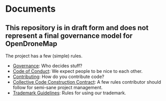 # Documents

## This repository is in draft form and does not represent a final governance model for OpenDroneMap

The project has a few (simple) rules.

* [Governance](https://github.com/OpenDroneMap/documents/blob/master/GOVERNANCE.md): Who decides stuff?
* [Code of Conduct](https://github.com/OpenDroneMap/documents/blob/master/CONDUCT.md): We expect people to be nice to each other.
* [Contributing](https://github.com/OpenDroneMap/documents/blob/master/CONTRIBUTING.md): How do you contribute code?
* [Collective Code Construction Contract](https://github.com/OpenDroneMap/documents/blob/master/C4.md): A few rules contributor should follow for semi-sane project management.
 * [Trademark Guidelines](https://github.com/OpenDroneMap/documents/blob/master/TRADEMARK.md): Rules for using our trademark. 
